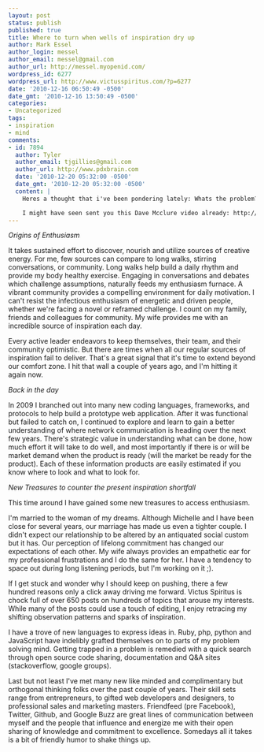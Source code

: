 ```yaml
---
layout: post
status: publish
published: true
title: Where to turn when wells of inspiration dry up
author: Mark Essel
author_login: messel
author_email: messel@gmail.com
author_url: http://messel.myopenid.com/
wordpress_id: 6277
wordpress_url: http://www.victusspiritus.com/?p=6277
date: '2010-12-16 06:50:49 -0500'
date_gmt: '2010-12-16 13:50:49 -0500'
categories:
- Uncategorized
tags:
- inspiration
- mind
comments:
- id: 7894
  author: Tyler
  author_email: tjgillies@gmail.com
  author_url: http://www.pdxbrain.com
  date: '2010-12-20 05:32:00 -0500'
  date_gmt: '2010-12-20 05:32:00 -0500'
  content: |
    Heres a thought that i've been pondering lately: Whats the problem?

    I might have seen sent you this Dave Mcclure video already: http://vimeo.com/15799330
---
```

<p><i>Origins of Enthusiasm</I></p>
<p>It takes sustained effort to discover, nourish and utilize sources of creative energy. For me, few sources can compare to long walks, stirring conversations, or community. Long walks help build a daily rhythm and provide my body healthy exercise. Engaging in conversations and debates which challenge assumptions, naturally feeds my enthusiasm furnace. A vibrant community provides a compelling environment for daily motivation. I can't resist the infectious enthusiasm of energetic and driven people, whether we're facing a novel or reframed challenge. I count on my family, friends and colleagues for community. My wife provides me with an incredible source of inspiration each day.</p>
<p>Every active leader endeavors to keep themselves, their team, and their community optimistic. But there are times when all our regular sources of inspiration fail to deliver. That's a great signal that it's time to extend beyond our comfort zone. I hit that wall a couple of years ago, and I'm hitting it again now. </p>
<p><I>Back in the day</I></p>
<p>In 2009 I branched out into many new coding languages, frameworks, and protocols to help build a prototype web application. After it was functional but failed to catch on, I continued to explore and learn to gain a better understanding of where network communication is heading over the next few years. There's strategic value in understanding what can be done, how much effort it will take to do well, and most importantly if there is or will be market demand when the product is ready (will the market be ready for the product). Each of these information products are easily estimated if you know where to look and what to look for.</p>
<p><I>New Treasures to counter the present inspiration shortfall</I></p>
<p>This time around I have gained some new treasures to access enthusiasm. </p>
<p>I'm married to the woman of my dreams. Although Michelle and I have been close for several years, our marriage has made us even a tighter couple. I didn't expect our relationship to be altered by an antiquated social custom but it has. Our perception of lifelong commitment has changed our expectations of each other. My wife always provides an empathetic ear for my professional frustrations and I do the same for her. I have a tendency to space out during long listening periods, but I'm working on it ;).</p>
<p>If I get stuck and wonder why I should keep on pushing, there a few hundred reasons only a click away driving me forward. Victus Spiritus is chock full of over 650 posts on hundreds of topics that arouse my interests. While many of the posts could use a touch of editing, I enjoy retracing my shifting observation patterns and sparks of inspiration.</p>
<p>I have a trove of new languages to express ideas in. Ruby, php, python and JavaScript have indelibly grafted themselves on to parts of my problem solving mind. Getting trapped in a problem is remedied with a quick search through open source code sharing,  documentation and Q&A sites (stackoverflow, google groups).</p>
<p>Last but not least I've met many new like minded and complimentary but orthogonal thinking folks over the past couple of years. Their skill sets range from entrepreneurs, to gifted web developers and designers, to professional sales and marketing masters. Friendfeed (pre Facebook), Twitter, Github, and Google Buzz are great lines of communication between myself and the people that influence and energize me with their open sharing of knowledge and commitment to excellence. Somedays all it takes is a bit of friendly humor to shake things up.</p>
